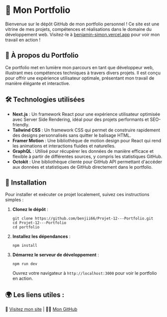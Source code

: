 # 🌟 Mon Portfolio

Bienvenue sur le dépôt GitHub de mon portfolio personnel ! Ce site est une vitrine de mes projets, compétences et réalisations dans le domaine du développement web. Visitez-le à [benjamin-simon.vercel.app](https://benjamin-simon.vercel.app) pour voir mon travail en action !

## 🚀 À propos du Portfolio

Ce portfolio met en lumière mon parcours en tant que développeur web, illustrant mes compétences techniques à travers divers projets. Il est conçu pour offrir une expérience utilisateur optimale, présentant mon travail de manière élégante et interactive.

## 🛠 Technologies utilisées

- **Next.js** : Un framework React pour une expérience utilisateur optimisée avec Server Side Rendering, idéal pour des projets performants et SEO-friendly.
- **Tailwind CSS** : Un framework CSS qui permet de construire rapidement des designs personnalisés sans quitter le balisage HTML.
- **Framer Motion** : Une bibliothèque de motion design pour React qui rend les animations et interactions fluides et naturelles.
- **GraphQL** : Utilisé pour récupérer les données de manière efficace et flexible à partir de différentes sources, y compris les statistiques GitHub.
- **Octokit** : Une bibliothèque cliente pour GitHub API permettant d'accéder aux données et statistiques de GitHub directement dans le portfolio.


## 🔧 Installation

Pour installer et exécuter ce projet localement, suivez ces instructions simples :

1. **Clonez le dépôt** :

   ```shell
   git clone https://github.com/benjii66/Projet-12---Portfolio.git
   cd Projet-12---Portfolio
   cd portfolio
   ```

2. **Installez les dépendances** :

   ```shell
   npm install
   ```

3. **Démarrez le serveur de développement** :

   ```shell
   npm run dev
   ```

   Ouvrez votre navigateur à `http://localhost:3000` pour voir le portfolio en action.

## 🌍 Les liens utiles : 

🔗 [Visitez mon site](https://benjamin-simon.vercel.app) | 👨‍💻 [Mon GitHub](https://github.com/benjii66)
